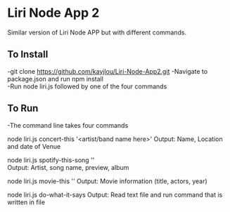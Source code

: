 # Liri Node App 2
Similar version of Liri Node APP but with different commands. 

## To Install
-git clone https://github.com/kayjlou/Liri-Node-App2.git
-Navigate to package.json and run npm install  
-Run node liri.js followed by one of the four commands  

## To Run
-The command line takes four commands

node liri.js concert-this '<artist/band name here>'
  Output: Name, Location and date of Venue

node liri.js spotify-this-song '<song name here>'   
  Output: Artist, song name, preview, album 
  
node liri.js movie-this '<movie name here>' 
  Output: Movie information (title, actors, year)

node liri.js do-what-it-says
  Output: Read text file and run command that is written in file



